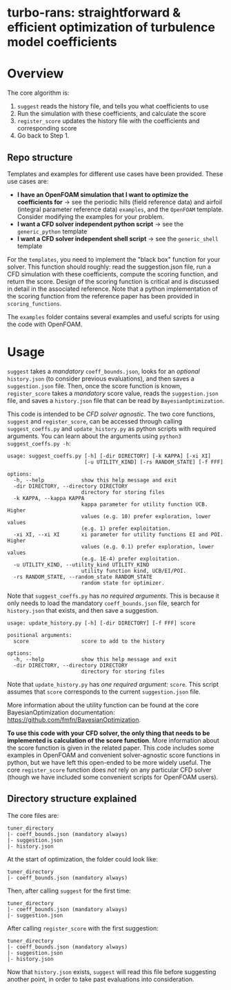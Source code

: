 # turbo-rans: straightforward & efficient optimization of turbulence model coefficients

# Overview
The core algorithm is:
1. `suggest` reads the history file, and tells you what coefficients to use
2. Run the simulation with these coefficients, and calculate the score
3. `register_score` updates the history file with the coefficients and corresponding score
4. Go back to Step 1.

## Repo structure
Templates and examples for different use cases have been provided. These use cases are:
- **I have an OpenFOAM simulation that I want to optimize the coefficients for** -> see the periodic hills (field reference data) and airfoil (integral parameter reference data) `examples`, and the `OpenFOAM` template. Consider modifying the examples for your problem.
- **I want a CFD solver independent python script** -> see the `generic_python` template
- **I want a CFD solver independent shell script** -> see the `generic_shell` template

For the `templates`, you need to implement the "black box" function for your solver. This function should roughly: read the suggestion.json file, run a CFD simulation with these coefficients, compute the scoring function, and return the score. Design of the scoring function is critical and is discussed in detail in the associated reference. Note that a python implementation of the scoring function from the reference paper has been provided in `scoring_functions`.

The `examples` folder contains several examples and useful scripts for using the code with OpenFOAM. 

# Usage
`suggest` takes a *mandatory* `coeff_bounds.json`, looks for an *optional* `history.json` (to consider previous evaluations), and then saves a `suggestion.json` file. Then, once the score function is known, `register_score` takes a *mandatory* score value, reads the `suggestion.json` file, and saves a `history.json` file that can be read by `BayesianOptimization`.

This code is intended to be *CFD solver agnostic*. The two core functions, `suggest` and `register_score`, can be accessed through calling `suggest_coeffs.py` and `update_history.py` as python scripts with required arguments. You can learn about the arguments using `python3 suggest_coeffs.py -h`:

```
usage: suggest_coeffs.py [-h] [-dir DIRECTORY] [-k KAPPA] [-xi XI]
                         [-u UTILITY_KIND] [-rs RANDOM_STATE] [-f FFF]

options:
  -h, --help            show this help message and exit
  -dir DIRECTORY, --directory DIRECTORY
                        directory for storing files
  -k KAPPA, --kappa KAPPA
                        kappa parameter for utility function UCB. Higher
                        values (e.g. 10) prefer exploration, lower values
                        (e.g. 1) prefer exploitation.
  -xi XI, --xi XI       xi parameter for utility functions EI and POI. Higher
                        values (e.g. 0.1) prefer exploration, lower values
                        (e.g. 1E-4) prefer exploitation.
  -u UTILITY_KIND, --utility_kind UTILITY_KIND
                        utility function kind, UCB/EI/POI.
  -rs RANDOM_STATE, --random_state RANDOM_STATE
                        random state for optimizer.
```

Note that `suggest_coeffs.py` has *no required arguments*. This is because it only needs to load the mandatory `coeff_bounds.json` file, search for `history.json` that exists, and then save a suggestion.

```
usage: update_history.py [-h] [-dir DIRECTORY] [-f FFF] score

positional arguments:
  score                 score to add to the history

options:
  -h, --help            show this help message and exit
  -dir DIRECTORY, --directory DIRECTORY
                        directory for storing files
```
Note that `update_history.py` has *one required argument:* `score`. This script assumes that `score` corresponds to the current `suggestion.json` file.

More information about the utility function can be found at the core BayesianOptimization documentation: https://github.com/fmfn/BayesianOptimization.

**To use this code with your CFD solver, the only thing that needs to be implemented is calculation of the score function**. More information about the score function is given in the related paper. This code includes some examples in OpenFOAM and convenient solver-agnostic score functions in python, but we have left this open-ended to be more widely useful. The core `register_score` function does *not* rely on any particular CFD solver (though we have included some convenient scripts for OpenFOAM users).

## Directory structure explained
The core files are:
```
tuner_directory
|- coeff_bounds.json (mandatory always)
|- suggestion.json
|- history.json
```

At the start of optimization, the folder could look like:
```
tuner_directory
|- coeff_bounds.json (mandatory always)
```

Then, after calling `suggest` for the first time:
```
tuner_directory
|- coeff_bounds.json (mandatory always)
|- suggestion.json
```

After calling `register_score` with the first suggestion:
```
tuner_directory
|- coeff_bounds.json (mandatory always)
|- suggestion.json
|- history.json
```

Now that `history.json` exists, `suggest` will read this file before suggesting another point, in order to take past evaluations into consideration.





